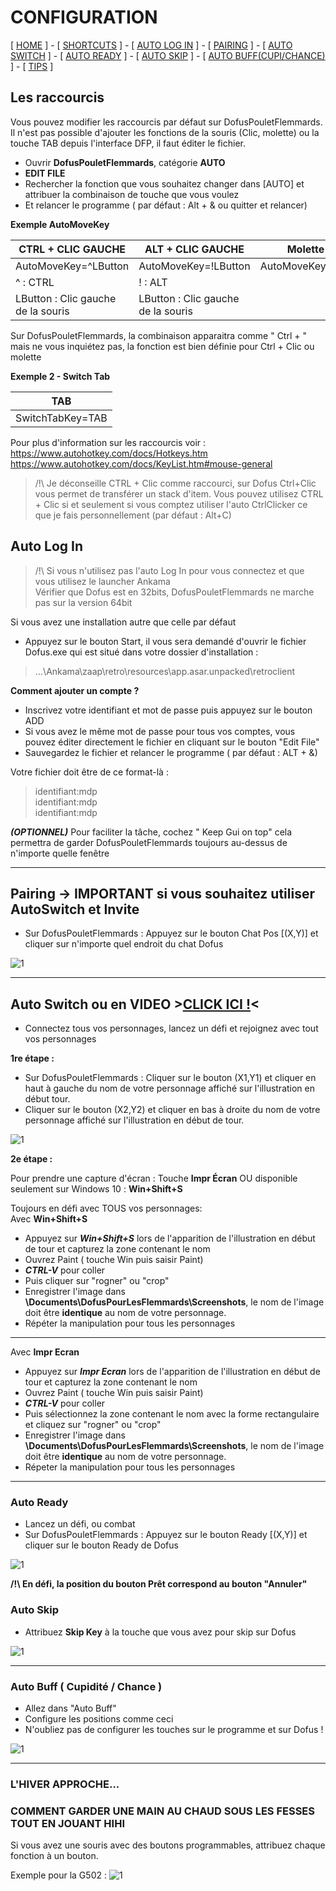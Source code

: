 

# CONFIGURATION

[ [HOME](README.md) ] - [ [SHORTCUTS](#raccourcis) ] - [ [AUTO LOG IN](#autologin) ] - [ [PAIRING](#pairing) ] - [ [AUTO SWITCH](#autoswitch) ] - 
[ [AUTO READY](#autoready) ] -  [ [AUTO SKIP](#autoskip) ] - [ [AUTO BUFF(CUPI/CHANCE)](#autobuff) ] - [ [TIPS](#tips) ] 

## Les raccourcis<a name="raccourcis"></a>

Vous pouvez modifier les raccourcis par défaut sur DofusPouletFlemmards.
Il n'est pas possible d'ajouter les fonctions de la souris (Clic, molette) ou la touche TAB depuis l'interface DFP, il faut éditer le fichier.


- Ouvrir **DofusPouletFlemmards**, catégorie **AUTO**
- **EDIT FILE**
- Rechercher la fonction que vous souhaitez changer dans [AUTO] et attribuer la combinaison de touche que vous voulez
- Et relancer le programme ( par défaut : Alt + & ou quitter et relancer)

**Exemple AutoMoveKey**

| CTRL + CLIC GAUCHE                 	| ALT + CLIC GAUCHE                  	| Molette haut        	|
|------------------------------------	|------------------------------------	|---------------------	|
| AutoMoveKey=^LButton               	| AutoMoveKey=!LButton               	| AutoMoveKey=WheelUp 	|
| ^ : CTRL                           	| ! : ALT                            	|                     	|
| LButton : Clic gauche de la souris 	| LButton : Clic gauche de la souris 	|                     	|

Sur DofusPouletFlemmards, la combinaison apparaitra comme " Ctrl + " mais ne vous inquiétez pas, la fonction est bien définie pour Ctrl + Clic ou molette 

**Exemple 2 - Switch Tab**<a name="tab"></a>

| TAB                	| 
|------------------------------------	|
| SwitchTabKey=TAB               	|


Pour plus d'information sur les raccourcis voir :   
https://www.autohotkey.com/docs/Hotkeys.htm  
https://www.autohotkey.com/docs/KeyList.htm#mouse-general  

> /!\ Je déconseille CTRL + Clic comme raccourci, sur Dofus Ctrl+Clic vous permet de transférer un stack d'item.
Vous pouvez utilisez CTRL + Clic si et seulement si vous comptez utiliser l'auto CtrlClicker ce que je fais personnellement (par défaut : Alt+C)


## Auto Log In<a name="autologin"></a>

> /!\ Si vous n'utilisez pas l'auto Log In pour vous connectez et que vous utilisez le launcher Ankama      
>Vérifier que Dofus est en 32bits, DofusPouletFlemmards ne marche pas sur la version 64bit 

Si vous avez une installation autre que celle par défaut
- Appuyez sur le bouton Start, il vous sera demandé d'ouvrir le fichier Dofus.exe qui est situé dans votre dossier d'installation :
>...\Ankama\zaap\retro\resources\app.asar.unpacked\retroclient

**Comment ajouter un compte ?**
- Inscrivez votre identifiant et mot de passe puis appuyez sur le bouton ADD
- Si vous avez le même mot de passe pour tous vos comptes, vous pouvez éditer directement le fichier en cliquant sur le bouton "Edit File"
- Sauvegardez le fichier et relancer le programme ( par défaut : ALT + &)

Votre fichier doit être de ce format-là :

>identifiant:mdp   
>identifiant:mdp   
>identifiant:mdp  

_**(OPTIONNEL)**_ Pour faciliter la tâche, cochez " Keep Gui on top" cela permettra de garder DofusPouletFlemmards toujours au-dessus de n'importe quelle fenêtre 

___

## Pairing -> IMPORTANT si vous souhaitez utiliser AutoSwitch et Invite <a name="pairing"></a>

- Sur DofusPouletFlemmards : Appuyez sur le bouton Chat Pos [(X,Y)] et cliquer sur n'importe quel endroit du chat Dofus

![1](https://i.imgur.com/WabGtYn.png)

___

## Auto Switch<a name="autoswitch"></a> ou en VIDEO >[CLICK ICI !](https://www.youtube.com/watch?v=C-uG38r7FlI)<


- Connectez tous vos personnages, lancez un défi et rejoignez avec tout vos personnages

**1re étape :**
- Sur DofusPouletFlemmards : Cliquer sur le bouton (X1,Y1) et cliquer en haut à gauche du nom de votre personnage affiché sur l'illustration en début tour.
- Cliquer sur le bouton (X2,Y2) et cliquer en bas à droite du nom de votre personnage affiché sur l'illustration en début de tour.

![1](https://i.imgur.com/Qxqme01.png)

**2e étape :** 

Pour prendre une capture d'écran : 
Touche **Impr Écran** OU disponible seulement sur Windows 10 : **Win+Shift+S**

Toujours en défi avec TOUS vos personnages:  
Avec **Win+Shift+S**
- Appuyez sur _**Win+Shift+S**_ lors de l'apparition de l'illustration en début de tour et capturez la zone contenant le nom
- Ouvrez Paint ( touche Win puis saisir Paint) 
- _**CTRL-V**_ pour coller
- Puis cliquer sur "rogner" ou "crop"
- Enregistrer l'image dans **\Documents\DofusPourLesFlemmards\Screenshots**, le nom de l'image doit être **identique** au nom de votre personnage. 
- Répéter la manipulation pour tous les personnages

___

Avec **Impr Ecran**
- Appuyez sur _**Impr Ecran**_ lors de l'apparition de l'illustration en début de tour et capturez la zone contenant le nom
- Ouvrez Paint ( touche Win puis saisir Paint) 
- _**CTRL-V**_ pour coller
- Puis sélectionnez la zone contenant le nom avec la forme rectangulaire et cliquez sur "rogner" ou "crop"
- Enregistrer l'image dans **\Documents\DofusPourLesFlemmards\Screenshots**, le nom de l'image doit être **identique** au nom de votre personnage. 
- Répeter la manipulation pour tous les personnages

___

### Auto Ready<a name="autoready"></a>

- Lancez un défi, ou combat
- Sur DofusPouletFlemmards : Appuyez sur le bouton Ready [(X,Y)] et cliquer sur le bouton Ready de Dofus

![1](https://i.imgur.com/ue8pKTs.png)

**/!\ En défi, la position du bouton Prêt correspond au bouton "Annuler"**

### Auto Skip<a name="autoskip"></a>

- Attribuez **Skip Key** à la touche que vous avez pour skip sur Dofus 

![1](https://i.imgur.com/yigvyog.png)

___

### Auto Buff ( Cupidité / Chance )<a name="autobuff"></a>

- Allez dans "Auto Buff"
- Configure les positions comme ceci
- N'oubliez pas de configurer les touches sur le programme et sur Dofus ! 

![1](https://i.imgur.com/zMmBeEF.png)

___

### L'HIVER APPROCHE...  <a name="tips"></a>
### COMMENT GARDER UNE MAIN AU CHAUD SOUS LES FESSES TOUT EN JOUANT HIHI 

Si vous avez une souris avec des boutons programmables, attribuez chaque fonction à un bouton.  

Exemple pour la G502 :
![1](https://imgur.com/Fsgapak.png)

